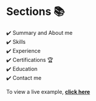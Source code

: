 

# Sections 📚
✔️ Summary and About me\
✔️ Skills \
✔️ Experience\
✔️ Certifications 🏆\
✔️ Education\
✔️ Contact me
<!-- ✔️ Memories -->

To view a live example, **[click here](https://gauravkr2506.github.io/myportfolio)**

